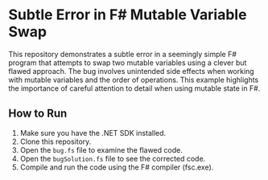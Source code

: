 # Subtle Error in F# Mutable Variable Swap

This repository demonstrates a subtle error in a seemingly simple F# program that attempts to swap two mutable variables using a clever but flawed approach.  The bug involves unintended side effects when working with mutable variables and the order of operations. This example highlights the importance of careful attention to detail when using mutable state in F#.

## How to Run

1.  Make sure you have the .NET SDK installed.
2.  Clone this repository.
3.  Open the `bug.fs` file to examine the flawed code.
4.  Open the `bugSolution.fs` file to see the corrected code.
5.  Compile and run the code using the F# compiler (fsc.exe).